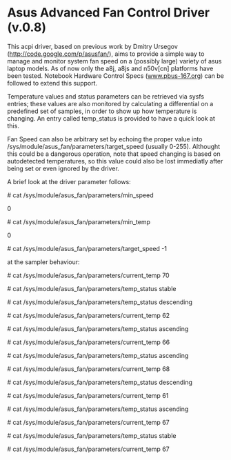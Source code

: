 Asus Advanced Fan Control Driver (v.0.8)
========================================

This acpi driver, based on previous work by Dmitry Ursegov 
(http://code.google.com/p/asusfan/),
aims to provide a simple way to manage and monitor system fan speed 
on a (possibly large) variety of asus laptop models.
As of now only the a8j, a8js and n50v[cn] platforms have been tested.
Notebook Hardware Control Specs (www.pbus-167.org) can be followed 
to extend this support.

Temperature values and status parameters can be retrieved via sysfs entries;
these values are also monitored by calculating a differential on a predefined
set of samples, in order to show up how temperature is changing.
An entry called temp_status is provided to have a quick look at this.

Fan Speed can also be arbitrary set by echoing the proper value into
/sys/module/asus_fan/parameters/target_speed (usually 0-255).
Althought this could be a dangerous operation, note that speed changing
is based on autodetected temperatures, so this value could also be lost
immediatly after being set or even ignored by the driver.

A brief look at the driver parameter follows:

 \# cat /sys/module/asus_fan/parameters/min_speed 
 
 0

 \# cat /sys/module/asus_fan/parameters/min_temp 
 
 0
 
 \# cat /sys/module/asus_fan/parameters/target_speed 
  -1
 
at the sampler behaviour:

 \# cat /sys/module/asus_fan/parameters/current_temp 
  70
 
 \# cat /sys/module/asus_fan/parameters/temp_status 
  stable

 \# cat /sys/module/asus_fan/parameters/temp_status 
  descending

 \# cat /sys/module/asus_fan/parameters/current_temp 
  62

 \# cat /sys/module/asus_fan/parameters/temp_status 
  ascending

 \# cat /sys/module/asus_fan/parameters/current_temp 
  66
 
 \# cat /sys/module/asus_fan/parameters/temp_status 
  ascending
 
 \# cat /sys/module/asus_fan/parameters/current_temp 
  68

 \# cat /sys/module/asus_fan/parameters/temp_status 
  descending
 
 \# cat /sys/module/asus_fan/parameters/current_temp 
  61
 
 \# cat /sys/module/asus_fan/parameters/temp_status 
  ascending
 
 \# cat /sys/module/asus_fan/parameters/current_temp 
  67
 
 \# cat /sys/module/asus_fan/parameters/temp_status 
  stable
 
 \# cat /sys/module/asus_fan/parameters/current_temp 
  67
